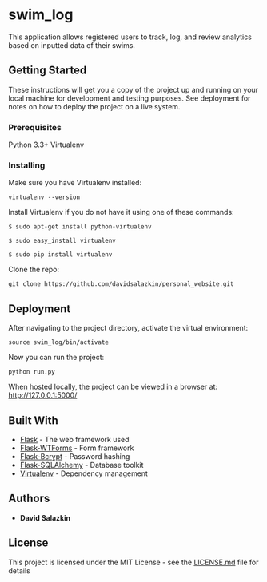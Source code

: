 # swim_log

This application allows registered users to track, log, and review analytics based on inputted data of their swims.

## Getting Started

These instructions will get you a copy of the project up and running on your local machine for development and testing purposes. See deployment for notes on how to deploy the project on a live system.

### Prerequisites

Python 3.3+
Virtualenv

### Installing

Make sure you have Virtualenv installed:

```
virtualenv --version
```

Install Virtualenv if you do not have it using one of these commands:
```
$ sudo apt-get install python-virtualenv

$ sudo easy_install virtualenv

$ sudo pip install virtualenv
```

Clone the repo:

```
git clone https://github.com/davidsalazkin/personal_website.git
```

## Deployment

After navigating to the project directory, activate the virtual environment:

```
source swim_log/bin/activate
```

Now you can run the project:

```
python run.py
```

When hosted locally, the project can be viewed in a browser at: http://127.0.0.1:5000/

## Built With

* [Flask](http://www.dropwizard.io/1.0.2/docs/) - The web framework used
* [Flask-WTForms](https://flask-wtf.readthedocs.io/en/stable/) - Form framework
* [Flask-Bcrypt](https://flask-bcrypt.readthedocs.io/en/latest/) - Password hashing
* [Flask-SQLAlchemy](http://flask-sqlalchemy.pocoo.org/2.3/) - Database toolkit
* [Virtualenv](http://flask.pocoo.org/docs/1.0/installation/) - Dependency management

## Authors

* **David Salazkin**

## License

This project is licensed under the MIT License - see the [LICENSE.md](LICENSE.md) file for details
